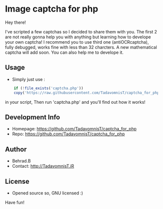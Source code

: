 # Image captcha for php

Hey there!

I've scripted a few captchas so I decided to share them with you.
The first 2 are not really gonna help you with anything but learning how to develope your own captcha!
I recommend you to use third one (antiOCRcaptcha), fully debugged, works fine with less than 32 charcters.
A new mathematical captcha will add soon.
You can also help me to develope it.

## Usage
* Simply just use :
```php
    if (!file_exists('captcha.php'))
    copy('https://raw.githubusercontent.com/TadavomnisT/captcha_for_php/master/index.php', 'captcha.php');
```
in your script,
Then run 'captcha.php' and you'll find out how it works!

## Development Info
* Homepage: https://github.com/TadavomnisT/captcha_for_php
* Repo: https://github.com/TadavomnisT/captcha_for_php

## Author
* Behrad.B
* Contact: http://TadavomnisT.iR

## License
* Opened source so, GNU licensed :)

Have fun!
